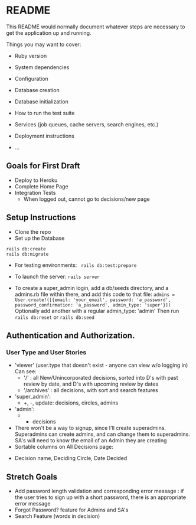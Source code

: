 # README

This README would normally document whatever steps are necessary to get the
application up and running.

Things you may want to cover:

* Ruby version

* System dependencies

* Configuration

* Database creation

* Database initialization

* How to run the test suite

* Services (job queues, cache servers, search engines, etc.)

* Deployment instructions

* ...

## Goals for First Draft
* Deploy to Heroku
* Complete Home Page
* Integration Tests
  - When logged out, cannot go to decisions/new page

## Setup Instructions
* Clone the repo
* Set up the Database
```
rails db:create
rails db:migrate
```
* For testing environments:
``` rails db:test:prepare```
* To launch the server:
```rails server```

* To create a super_admin login, add a db/seeds directory, and a admins.rb file within there, and add this code to that file:
```admins = User.create!([{email: 'your_email', password: 'a_password', password_confirmation: 'a_password', admin_type: 'super'}])```
Optionally add another with a regular admin_type: 'admin'
Then run ```rails db:reset``` or ```rails db:seed```

## Authentication and Authorization.
### User Type and User Stories
* 'viewer' (user.type that doesn't exist - anyone can view w/o logging in) Can see:
  - '/' : all New/Unincorporated decisions, sorted into D's with past review by date, and D's with upcoming review by dates
  - '/archives' : all decisions, with sort and search features
* 'super_admin':
  - +, -, update: decisions, circles, admins
* 'admin':
  - + decisions
* There won't be a way to signup, since I'll create superadmins. Superadmins can create admins, and can change them to superadmins. SA's will need to know the email of an Admin they are creating
* Sortable columns on All Decisions page:
 - Decision name, Deciding Circle, Date Decided

## Stretch Goals
* Add password length validation and corresponding error message : if the user tries to sign up with a short password, there is an appropriate error message
* Forgot Password? feature for Admins and SA's
* Search Feature (words in decision)
